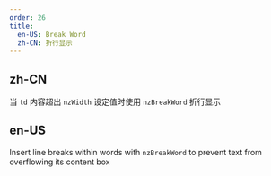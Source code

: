 ```yaml
---
order: 26
title:
  en-US: Break Word
  zh-CN: 折行显示
---
```


## zh-CN

当 `td` 内容超出 `nzWidth` 设定值时使用 `nzBreakWord` 折行显示

## en-US

Insert line breaks within words with `nzBreakWord` to prevent text from overflowing its content box

